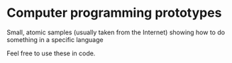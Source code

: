 # Computer programming prototypes
Small, atomic samples (usually taken from the Internet) showing how to do something in a specific language

Feel free to use these in code.
